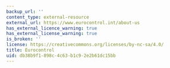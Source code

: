 ```yaml
---
backup_url: ''
content_type: external-resource
external_url: https://www.eurocontrol.int/about-us
has_external_licence_warning: true
has_external_license_warning: true
is_broken: ''
license: https://creativecommons.org/licenses/by-nc-sa/4.0/
title: Eurocontrol
uid: db38b9f1-898c-4c63-b1c9-2e2b61dc15bb
---
```

